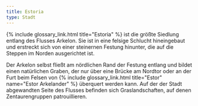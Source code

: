 ```yaml
---
title: Estoria
type: Stadt
---
```


{% include glossary_link.html title="Estoria" %} ist die größte Siedlung entlang
des Flusses Arkelon.  Sie ist in eine felsige Schlucht hineingebaut und
erstreckt sich von einer steinernen Festung hinunter, die auf die Steppen im
Norden ausgerichtet ist.

Der Arkelon selbst fließt am nördlichen Rand der Festung entlang und bildet
einen natürlichen Graben, der nur über eine Brücke am Nordtor oder an der Furt
beim Felsen von {% include glossary_link.html title="Estor" name="Estor Arkelander" %}
überquert werden kann. Auf der der Stadt abgewandten Seite des Flusses befinden
sich Graslandschaften, auf denen Zentaurengruppen patrouillieren.
